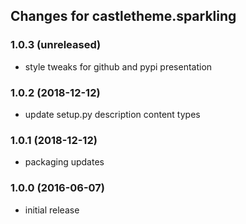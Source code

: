 ## Changes for castletheme.sparkling


### 1.0.3 (unreleased)

- style tweaks for github and pypi presentation


### 1.0.2 (2018-12-12)

- update setup.py description content types


### 1.0.1 (2018-12-12)

- packaging updates


### 1.0.0 (2016-06-07)

- initial release
